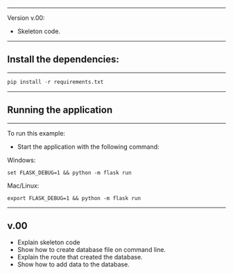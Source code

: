 ------------------------
Version v.00:
 * Skeleton code.
  
-------------------------
## Install the dependencies:
-------------------------
```python
pip install -r requirements.txt
```
------------------------
## Running the application
-----------------------
To run this example:
- Start the application with the following command:

Windows:    
```
set FLASK_DEBUG=1 && python -m flask run
```
Mac/Linux:   
``` 
export FLASK_DEBUG=1 && python -m flask run
```


-----
v.00 
-----
* Explain skeleton code
* Show how to create database file on command line. 
* Explain the route that created the database. 
* Show how to add data to the database. 